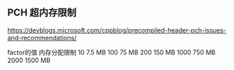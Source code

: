 ## PCH 超内存限制
https://devblogs.microsoft.com/cppblog/precompiled-header-pch-issues-and-recommendations/


factor的值     内存分配限制 
10                7.5 MB
100              75 MB
200              150 MB
1000            750 MB
2000            1500 MB